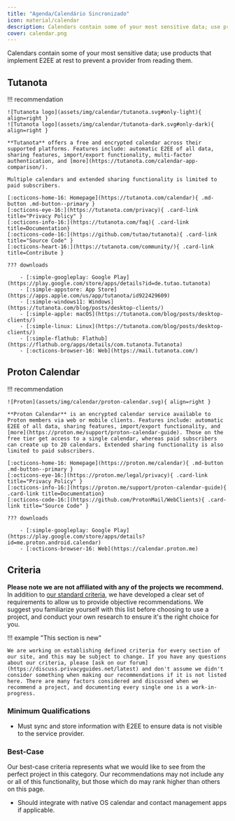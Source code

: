 ```yaml
---
title: "Agenda/Calendário Sincronizado"
icon: material/calendar
description: Calendars contain some of your most sensitive data; use products that implement encryption at rest.
cover: calendar.png
---
```


Calendars contain some of your most sensitive data; use products that implement E2EE at rest to prevent a provider from reading them.

## Tutanota

!!! recommendation

    ![Tutanota logo](assets/img/calendar/tutanota.svg#only-light){ align=right }
    ![Tutanota logo](assets/img/calendar/tutanota-dark.svg#only-dark){ align=right }
    
    **Tutanota** offers a free and encrypted calendar across their supported platforms. Features include: automatic E2EE of all data, sharing features, import/export functionality, multi-factor authentication, and [more](https://tutanota.com/calendar-app-comparison/).
    
    Multiple calendars and extended sharing functionality is limited to paid subscribers.
    
    [:octicons-home-16: Homepage](https://tutanota.com/calendar){ .md-button .md-button--primary }
    [:octicons-eye-16:](https://tutanota.com/privacy){ .card-link title="Privacy Policy" }
    [:octicons-info-16:](https://tutanota.com/faq){ .card-link title=Documentation}
    [:octicons-code-16:](https://github.com/tutao/tutanota){ .card-link title="Source Code" }
    [:octicons-heart-16:](https://tutanota.com/community/){ .card-link title=Contribute }
    
    ??? downloads
    
        - [:simple-googleplay: Google Play](https://play.google.com/store/apps/details?id=de.tutao.tutanota)
        - [:simple-appstore: App Store](https://apps.apple.com/us/app/tutanota/id922429609)
        - [:simple-windows11: Windows](https://tutanota.com/blog/posts/desktop-clients/)
        - [:simple-apple: macOS](https://tutanota.com/blog/posts/desktop-clients/)
        - [:simple-linux: Linux](https://tutanota.com/blog/posts/desktop-clients/)
        - [:simple-flathub: Flathub](https://flathub.org/apps/details/com.tutanota.Tutanota)
        - [:octicons-browser-16: Web](https://mail.tutanota.com/)

## Proton Calendar

!!! recommendation

    ![Proton](assets/img/calendar/proton-calendar.svg){ align=right }
    
    **Proton Calendar** is an encrypted calendar service available to Proton members via web or mobile clients. Features include: automatic E2EE of all data, sharing features, import/export functionality, and [more](https://proton.me/support/proton-calendar-guide). Those on the free tier get access to a single calendar, whereas paid subscribers can create up to 20 calendars. Extended sharing functionality is also limited to paid subscribers.
    
    [:octicons-home-16: Homepage](https://proton.me/calendar){ .md-button .md-button--primary }
    [:octicons-eye-16:](https://proton.me/legal/privacy){ .card-link title="Privacy Policy" }
    [:octicons-info-16:](https://proton.me/support/proton-calendar-guide){ .card-link title=Documentation}
    [:octicons-code-16:](https://github.com/ProtonMail/WebClients){ .card-link title="Source Code" }
    
    ??? downloads
    
        - [:simple-googleplay: Google Play](https://play.google.com/store/apps/details?id=me.proton.android.calendar)
        - [:octicons-browser-16: Web](https://calendar.proton.me)

## Criteria

**Please note we are not affiliated with any of the projects we recommend.** In addition to [our standard criteria](about/criteria.md), we have developed a clear set of requirements to allow us to provide objective recommendations. We suggest you familiarize yourself with this list before choosing to use a project, and conduct your own research to ensure it's the right choice for you.

!!! example "This section is new"

    We are working on establishing defined criteria for every section of our site, and this may be subject to change. If you have any questions about our criteria, please [ask on our forum](https://discuss.privacyguides.net/latest) and don't assume we didn't consider something when making our recommendations if it is not listed here. There are many factors considered and discussed when we recommend a project, and documenting every single one is a work-in-progress.

### Minimum Qualifications

- Must sync and store information with E2EE to ensure data is not visible to the service provider.

### Best-Case

Our best-case criteria represents what we would like to see from the perfect project in this category. Our recommendations may not include any or all of this functionality, but those which do may rank higher than others on this page.

- Should integrate with native OS calendar and contact management apps if applicable.
